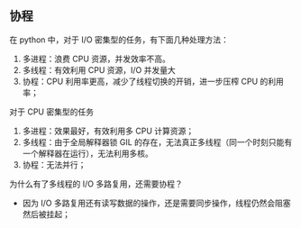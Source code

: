 ## 协程


在 python 中，对于 I/O 密集型的任务，有下面几种处理方法：
1. 多进程：浪费 CPU 资源，并发效率不高。
2. 多线程：有效利用 CPU 资源，I/O 并发量大
3. 协程：CPU 利用率更高，减少了线程切换的开销，进一步压榨 CPU 的利用率；

对于 CPU 密集型的任务
1. 多进程：效果最好，有效利用多 CPU 计算资源；
2. 多线程：由于全局解释器锁 GIL 的存在，无法真正多线程（同一个时刻只能有一个解释器在运行），无法利用多核。
3. 协程：无法并行；

为什么有了多线程的 I/O 多路复用，还需要协程？
- 因为 I/O 多路复用还有读写数据的操作，还是需要同步操作，线程仍然会阻塞然后被挂起；
